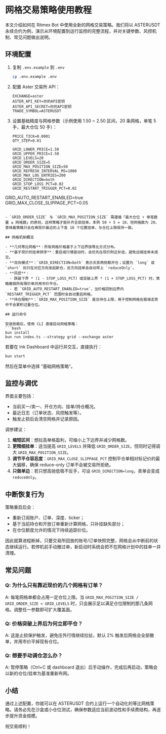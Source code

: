 # 网格交易策略使用教程

本文介绍如何在 Ritmex Bot 中使用全新的网格交易策略。我们将以 ASTERUSDT 永续合约为例，演示从环境配置到运行监控的完整流程，并对关键参数、风控机制、常见问题做出说明。

## 环境配置

1. 复制 `.env.example` 到 `.env`
   ```bash
   cp .env.example .env
   ```
2. 配置 Aster 交易所 API：
   ```env
   EXCHANGE=aster
   ASTER_API_KEY=你的API密钥
   ASTER_API_SECRET=你的API密钥
   TRADE_SYMBOL=ASTERUSDT
   ```
3. 设置基础精度与网格参数（示例使用 1.50 ~ 2.50 区间，20 条网格，单笔 5 手，最大仓位 50 手）：
   ```env
   PRICE_TICK=0.0001
   QTY_STEP=0.01

   GRID_LOWER_PRICE=1.50
   GRID_UPPER_PRICE=2.50
   GRID_LEVELS=20
   GRID_ORDER_SIZE=5
   GRID_MAX_POSITION_SIZE=50
   GRID_REFRESH_INTERVAL_MS=1000
   GRID_MAX_LOG_ENTRIES=200
   GRID_DIRECTION=both
   GRID_STOP_LOSS_PCT=0.02
   GRID_RESTART_TRIGGER_PCT=0.02
GRID_AUTO_RESTART_ENABLED=true
GRID_MAX_CLOSE_SLIPPAGE_PCT=0.05
```

- `GRID_ORDER_SIZE` 与 `GRID_MAX_POSITION_SIZE` 需遵循「最大仓位 ÷ 单笔数量 ≥ 网格数」的原则，这样策略才能补齐全部挂单。本例 50 ÷ 5 = 10，但网格数为 20，意味着策略只会在离现价最近的上下各 10 个位置挂单，与仓位上限保持一致。

## 网格机制概览

- **几何等比网格**：所有网格价格基于上下边界按等比方式分布。
- **基于现价的挂单排序**：重启或行情驱动时，会优先在现价附近补挂，避免远端挂单未成交。
- **双向模式**：`GRID_DIRECTION=both` 表示买卖两侧都开仓；设置为 `long` 或 `short` 则只在对应方向发起新仓，反方向挂单会自动带上 `reduceOnly`。
- **风控**：
  - 跌破下界 * (1 - STOP_LOSS_PCT) 或突破上界 * (1 + STOP_LOSS_PCT) 时，策略撤销所有限价单并用市价平仓。
  - 若 `GRID_AUTO_RESTART_ENABLED=true`，当价格回到边界内 `RESTART_TRIGGER_PCT` 范围时会自动重启网格。
- **持仓限制**：`GRID_MAX_POSITION_SIZE` 是总持仓上限，用于控制网格在极端走势中不会累积过量仓位。

## 运行命令

安装依赖后，使用 CLI 直接启动网格策略：
```bash
bun install
bun run index.ts --strategy grid --exchange aster
```

若要在 Ink Dashboard 中运行并交互，直接执行：
```bash
bun start
```
然后在菜单中选择 “基础网格策略”。

## 监控与调优

界面主要包括：
- 当前买一/卖一、开仓方向、挂单/持仓概况。
- 最近日志（订单状态、风控触发等）。
- 触发止损后会清空网格并记录原因。

调参建议：
1. **缩短区间**：想拉高单格盈利，可缩小上下边界并减少网格数。
2. **更精细挂单**：适当提高 `GRID_LEVELS` 并降低 `GRID_ORDER_SIZE`，但同时记得调大 `GRID_MAX_POSITION_SIZE`。
3. **调节平仓容忍度**：`GRID_MAX_CLOSE_SLIPPAGE_PCT` 控制平仓单相对标记价的最大偏移，确保 reduce-only 订单不会被交易所拒绝。
4. **只做单边**：若只想高抛低吸不反手，可设 `GRID_DIRECTION=long`，卖单会变成 `reduceOnly`。

## 中断恢复行为

策略重启后会：
- 重新订阅账户、订单、深度、ticker；
- 基于当前持仓和开放订单重新计算网格，只补挂缺失部分；
- 在仓位额度允许的情况下持续追踪价位。

因此就算进程断掉，只要交易所回放的账号/订单快照完整，网格会从中断前的状态继续运行。若停机前手动撤过单，新启动时系统会把不在网格计划中的挂单一并清理。

## 常见问题

### Q: 为什么只有靠近现价的几个网格有订单？
A: 每笔网格单都会占用一定仓位上限。当 `GRID_MAX_POSITION_SIZE / GRID_ORDER_SIZE < GRID_LEVELS` 时，只会展示足以满足仓位限制的那几条网格。调整任一参数即可扩大覆盖面。

### Q: 价格突破上界后为何立即平仓？
A: 这是止损保护触发，避免庄外行情继续拉扯，默认 2% 触发后网格会全部撤单，并用市价平掉现有仓位。

### Q: 想要手动调仓怎么办？
A: 暂停策略（Ctrl+C 或 dashboard 退出）后手动操作，完成后再启动，策略会以新的仓位/挂单为基准重新布网。

## 小结

通过上述配置，你就可以在 ASTERUSDT 合约上运行一个自动化的等比网格策略。请务必先在沙盒或小仓位测试，确保参数适应当前波动性和手续费结构，再逐步提升资金规模。

祝交易顺利！
